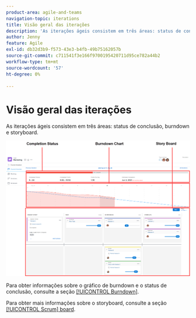 ```yaml
---
product-area: agile-and-teams
navigation-topic: iterations
title: Visão geral das iterações
description: 'As iterações ágeis consistem em três áreas: status de conclusão, burndown e storyboard.'
author: Jenny
feature: Agile
exl-id: db32d3b9-f573-43e3-b4fb-49b75162057b
source-git-commit: c711541f3e166f9700195420711d95ce782a44b2
workflow-type: tm+mt
source-wordcount: '57'
ht-degree: 0%

---
```


# Visão geral das iterações

As iterações ágeis consistem em três áreas: status de conclusão, burndown e storyboard.

![Modo de exibição de iteração](assets/agile-iteration-with-callouts.png)

Para obter informações sobre o gráfico de burndown e o status de conclusão, consulte a seção [[!UICONTROL Burndown]](../../../agile/use-scrum-in-an-agile-team/burndown/burndown.md).

Para obter mais informações sobre o storyboard, consulte a seção [[!UICONTROL Scrum] board](../../../agile/use-scrum-in-an-agile-team/scrum-board/scrum-board.md).
